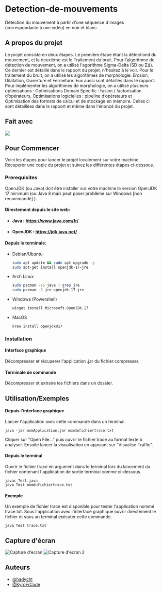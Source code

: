 # Detection-de-mouvements

Détection du mouvement à partir d'une séquence d'images (correspondante à une vidéo) en noir et blanc. 

## A propos du projet

Le projet consiste en deux étapes. Le première étape étant la détectiond du mouvement, et la deuxième est le Traitement du bruit.
Pour l'algorithme de détection de mouvement, on a utilisé l'agorithme Sigma-Delta (SD ou Σ∆). Ce dernier est détaillé dans le rapport du projet, n'hésitez à le voir. 
Pour le traitement du bruit, on a utilisé les algorithmes de morphologie: Erosion, Dilatation, Ouverture et Fermeture. Eux aussi sont détaillés dans le rapport. 
Pour implémenter les algorithmes de morphologie, on a utilisé plusieurs optimisations : Optimisations Domain Specific : fusion / factorisation d’opérateurs, Optimisations logicielles : pipeline d’opérateurs et Optimisation des formats de calcul et de stockage en mémoire. Celles ci sont détaillées dans le rapport et même dans l'énoncé du projet. 


## Fait avec

<img src="https://img.shields.io/badge/C-ED8B00?style=for-the-badge&logo=java&logoColor=white"/>

## Pour Commencer

Voici les étapes pour lancer le projet localement sur votre machine. Récuperer une copie du projet et suivez les différentes étapes ci-dessous.

### Prerequisites

OpenJDK (ou Java) doit être installer sur votre machine la version OpenJDK 17 minimum (ou Java 8 mais peut poser problème sur Windows [non recommandé] ).

#### Directement depuis le site web:

* #### Java : https://www.java.com/fr/

* #### OpenJDK : https://jdk.java.net/

#### Depuis le terminale:

* Debian/Ubuntu
  ```sh
  sudo apt update && sudo apt upgrade -y
  sudo apt-get install openjdk-17-jre
  ```
* Arch Linux
  ```sh
  sudo pacman -sS java | grep jre
  sudo pacman -S jre-openjdk-17-jre
  ```
* Windows (Powershell)
  ```sh
  winget install Microsoft.OpenJDK.17
  ```
* MacOS
  ```sh
  brew install openjdk@17
  ```

### Installation

#### Interface graphique

Décompresser et récuperer l'application .jar du fichier compresser.

#### Terminale de commande

Décompresser et extraire les fichiers dans un dossier.
## Utilisation/Exemples

#### Depuis l'interface graphique

Lancer l'application avec cette commande dans un terminal.
```shell
java -jar nomApplication.jar nomdufichiertrace.txt
```
Cliquer sur "Open File..." puis ouvrir le fichier trace au format texte à analyser. Ensuite lancer la visualisation en appuiant sur "Visualise Traffic".

#### Depuis le terminal

Ouvrir le fichier trace en argument dans le terminal lors du lancement du fichier contenant l'application de sortie terminal comme ci-dessous.

```shell
javac Test.java
java Test nomdufichiertrace.txt
```
#### Exemple

Un exemple de fichier trace est disponible pour tester l'application nommé trace.txt. Sous l'application avec l'interface graphique ouvrir directement le fichier et sous un terminal exécuter cette commande.

```shell
java Test trace.txt
```

## Capture d'écran

![Capture d'ecran](https://i.postimg.cc/Hkc4tRfr/Capture-d-cran-du-2023-06-03-14-27-18.png)
![Capture d'ecran 2](https://i.postimg.cc/DzZ1jDJV/Capture-d-cran-du-2023-06-03-14-32-44.png)

## Auteurs

- [@hadycht](https://github.com/hadycht)
- [@KyroFrCode](https://github.com/KyroFrCode)
